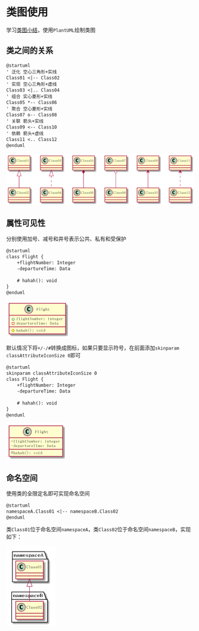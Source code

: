 
# 类图使用

学习[类图小结](../类图小结.md)，使用`PlantUML`绘制类图

## 类之间的关系

```
@startuml
' 泛化 空心三角形+实线
Class01 <|-- Class02
' 实现 空心三角形+虚线
Class03 <|.. Class04
' 组合 实心菱形+实线
Class05 *-- Class06
' 聚合 空心菱形+实线
Class07 o-- Class08
' 关联 箭头+实线
Class09 <-- Class10
' 依赖 箭头+虚线
Class11 <.. Class12
@enduml
```

![](./imgs/class.png)

## 属性可见性

分别使用加号、减号和井号表示公共、私有和受保护

```
@startuml
class Flight {
    +flightNumber: Integer
    -departureTime: Data
    
    # hahah(): void
}
@enduml
```

![](./imgs/visibility-icon.png)

默认情况下将`+/-/#`转换成图标，如果只要显示符号，在前面添加`skinparam classAttributeIconSize 0`即可

```
@startuml
skinparam classAttributeIconSize 0
class Flight {
    +flightNumber: Integer
    -departureTime: Data
    
    # hahah(): void
}
@enduml
```

![](./imgs/visibility.png)

## 命名空间

使用类的全限定名即可实现命名空间

```
@startuml
namespaceA.Class01 <|-- namespaceB.Class02
@enduml
```

类`Class01`位于命名空间`namespaceA`，类`Class02`位于命名空间`namespaceB`，实现如下：

![](./imgs/class-namespace.png)